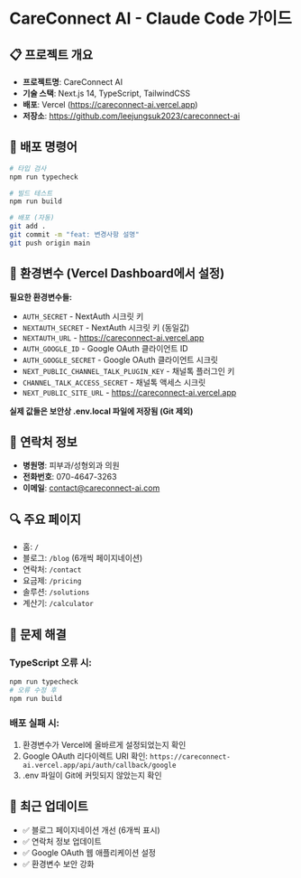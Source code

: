 # CareConnect AI - Claude Code 가이드

## 📋 프로젝트 개요
- **프로젝트명**: CareConnect AI
- **기술 스택**: Next.js 14, TypeScript, TailwindCSS
- **배포**: Vercel (https://careconnect-ai.vercel.app)
- **저장소**: https://github.com/leejungsuk2023/careconnect-ai

## 🚀 배포 명령어
```bash
# 타입 검사
npm run typecheck

# 빌드 테스트
npm run build

# 배포 (자동)
git add .
git commit -m "feat: 변경사항 설명"
git push origin main
```

## 🔧 환경변수 (Vercel Dashboard에서 설정)
**필요한 환경변수들:**
- `AUTH_SECRET` - NextAuth 시크릿 키
- `NEXTAUTH_SECRET` - NextAuth 시크릿 키 (동일값)
- `NEXTAUTH_URL` - https://careconnect-ai.vercel.app
- `AUTH_GOOGLE_ID` - Google OAuth 클라이언트 ID
- `AUTH_GOOGLE_SECRET` - Google OAuth 클라이언트 시크릿
- `NEXT_PUBLIC_CHANNEL_TALK_PLUGIN_KEY` - 채널톡 플러그인 키
- `CHANNEL_TALK_ACCESS_SECRET` - 채널톡 액세스 시크릿
- `NEXT_PUBLIC_SITE_URL` - https://careconnect-ai.vercel.app

**실제 값들은 보안상 .env.local 파일에 저장됨 (Git 제외)**

## 📱 연락처 정보
- **병원명**: 피부과/성형외과 의원
- **전화번호**: 070-4647-3263
- **이메일**: contact@careconnect-ai.com

## 🔍 주요 페이지
- 홈: `/`
- 블로그: `/blog` (6개씩 페이지네이션)
- 연락처: `/contact`
- 요금제: `/pricing`
- 솔루션: `/solutions`
- 계산기: `/calculator`

## 🐛 문제 해결
### TypeScript 오류 시:
```bash
npm run typecheck
# 오류 수정 후
npm run build
```

### 배포 실패 시:
1. 환경변수가 Vercel에 올바르게 설정되었는지 확인
2. Google OAuth 리다이렉트 URI 확인: `https://careconnect-ai.vercel.app/api/auth/callback/google`
3. .env 파일이 Git에 커밋되지 않았는지 확인

## 📝 최근 업데이트
- ✅ 블로그 페이지네이션 개선 (6개씩 표시)
- ✅ 연락처 정보 업데이트 
- ✅ Google OAuth 웹 애플리케이션 설정
- ✅ 환경변수 보안 강화